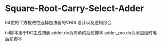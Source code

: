 # Square-Root-Carry-Select-Adder
64位的平方根进位选择加法器的VHDL设计以及逻辑综合

tcl脚本用于DC生成网表
adder.do为简单的后仿脚本
adder_pro.do为添加延时等后仿脚本

